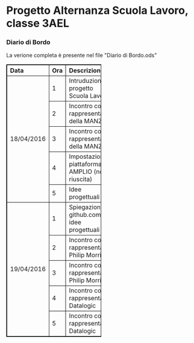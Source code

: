 ﻿<!DOCTYPE html>
<html>
<head>
	<title>Progetto Alternanza Scuola Lavoro, classe 3AEL</title>
<style>
table, th, td {
    border: 1px solid black;
    border-collapse: collapse;
}
th {
    text-align: left;
}
</style>
</head>
<body>

<h1>Progetto Alternanza Scuola Lavoro, classe 3AEL</h1>
<h3>Diario di Bordo</h3>
<p>La verione completa è presente nel file "Diario di Bordo.ods"</p>

<table style="width:50%">
  <tr>
    <th>Data</th>
    <th>Ora</th>		
    <th>Descrizione</th>
  </tr>
  <tr>
    <td rowspan = "5">18/04/2016</td>
    <td>1</td>		
    <td>Intruduzione al progetto Scuola Lavoro</td>
  </tr>
  <tr>
    <td>2</td>		
    <td>Incontro con rappresentante della MANZ AG</td>
  </tr>
  <tr>
    <td>3</td>
    <td>Incontro con rappresentante della MANZ AG</td>		
  </tr>
  <tr>
    <td>4</td>		
    <td>Impostazione piattaforma AMPLIO (non riuscita)</td>
  </tr>
  <tr>
    <td>5</td>		
    <td>Idee progettuali</td>
  </tr>
  <tr>
    <td rowspan = "5">19/04/2016</td>
    <td>1</td>		
    <td>Spiegazione github.com e idee progettuali</td>
  </tr>
  <tr>
    <td>2</td>		
    <td>Incontro con rappresentante Philip Morris</td>
  </tr>
  <tr>
    <td>3</td>		
    <td>Incontro con rappresentante Philip Morris</td>
  </tr>
  <tr>
    <td>4</td>		
    <td>Incontro con rappresentante Datalogic</td>
  </tr>
  <tr>
    <td>5</td>		
    <td>Incontro con rappresentante Datalogic</td>
  </tr>
</table>

</body>
</html>

